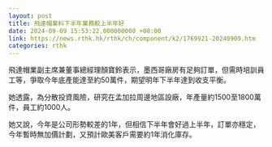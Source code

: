 ```yaml
---
layout: post
title: 飛達帽業料下半年業務較上半年好
date: 2024-09-09 15:53:22.000000000 +08:00
link: https://news.rthk.hk/rthk/ch/component/k2/1769921-20240909.htm
categories: rthk
---
```


飛達帽業副主席兼董事總經理顏寶鈴表示，墨西哥廠房有足夠訂單，但需時培訓員工等，爭取今年底產能達至約50萬件，期望明年下半年達到收支平衡。

她透露，為分散投資風險，研究在孟加拉周邊地區設廠，年產量約1500至1800萬件，員工約1000人。

她又說，今年是公司形勢較差的1年，但相信下半年會好過上半年，訂單亦穩定，今年暫時無加價計劃，又預計歐美客戶需要約1年消化庫存。
